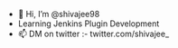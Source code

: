 - 👋 Hi, I’m @shivajee98
- Learning Jenkins Plugin Development
- 📫 DM on twitter :- twitter.com/shivajee_

<!---
shivajee98/shivajee98 is a ✨ special ✨ repository because its `README.md` (this file) appears on your GitHub profile.
You can click the Preview link to take a look at your changes.
--->
